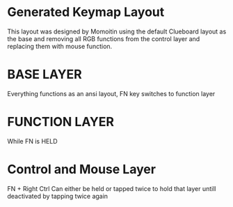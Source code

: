 # Generated Keymap Layout

This layout was designed by Momoitin using the default Clueboard layout
as the base and removing all RGB functions from the control layer and 
replacing them with mouse function.

# BASE LAYER

Everything functions as an ansi layout, FN key switches to function layer

# FUNCTION LAYER

While FN is HELD

# Control and Mouse Layer

FN + Right Ctrl
Can either be held or tapped twice to hold that layer untill deactivated 
by tapping twice again